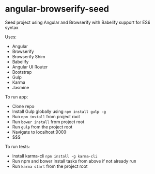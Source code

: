 angular-browserify-seed
=======================

Seed project using Angular and Browserify with Babelify support for ES6 syntax

Uses:

* Angular
* Browserify
* Browserify Shim
* Babelify
* Angular UI Router
* Bootstrap
* Gulp
* Karma
* Jasmine


To run app:

* Clone repo
* Install Gulp globally using `npm install gulp -g`
* Run `npm install` from project root
* Run `bower install` from project root
* Run `gulp` from the project root
* Navigate to localhost:9000
* $$$

To run tests:

* Install karma-cli `npm install -g karma-cli`
* Run npm and bower install tasks from above if not already run
* Run `karma start` from the project root




